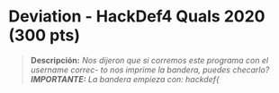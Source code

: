 # Deviation - HackDef4 Quals 2020 (300 pts)

> **Descripción:** 
*Nos dijeron que si corremos este programa con el username correc- to nos imprime la bandera, puedes checarlo? **IMPORTANTE:** La bandera empieza con: hackdef{* 
